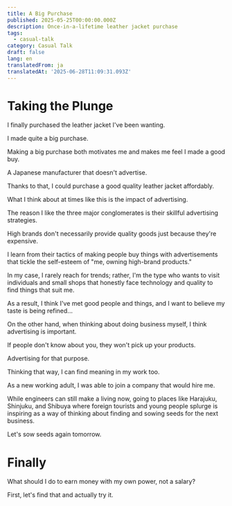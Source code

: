 ```yaml
---
title: A Big Purchase
published: 2025-05-25T00:00:00.000Z
description: Once-in-a-lifetime leather jacket purchase
tags:
  - casual-talk
category: Casual Talk
draft: false
lang: en
translatedFrom: ja
translatedAt: '2025-06-28T11:09:31.093Z'
---
```

# Taking the Plunge

I finally purchased the leather jacket I've been wanting.

I made quite a big purchase.

Making a big purchase both motivates me and makes me feel I made a good buy.

A Japanese manufacturer that doesn't advertise.

Thanks to that, I could purchase a good quality leather jacket affordably.

What I think about at times like this is the impact of advertising.

The reason I like the three major conglomerates is their skillful advertising strategies.

High brands don't necessarily provide quality goods just because they're expensive.

I learn from their tactics of making people buy things with advertisements that tickle the self-esteem of "me, owning high-brand products."

In my case, I rarely reach for trends; rather, I'm the type who wants to visit individuals and small shops that honestly face technology and quality to find things that suit me.

As a result, I think I've met good people and things, and I want to believe my taste is being refined...

On the other hand, when thinking about doing business myself, I think advertising is important.

If people don't know about you, they won't pick up your products.

Advertising for that purpose.

Thinking that way, I can find meaning in my work too.

As a new working adult, I was able to join a company that would hire me.

While engineers can still make a living now, going to places like Harajuku, Shinjuku, and Shibuya where foreign tourists and young people splurge is inspiring as a way of thinking about finding and sowing seeds for the next business.

Let's sow seeds again tomorrow.

# Finally

What should I do to earn money with my own power, not a salary?

First, let's find that and actually try it.
